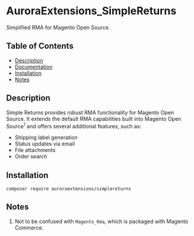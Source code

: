 # AuroraExtensions\_SimpleReturns

Simplified RMA for Magento Open Source.

## Table of Contents

+ [Description](#description)
+ [Documentation](https://docs.auroraextensions.com/magento/extensions/2.x/simplereturns/latest/)
+ [Installation](#installation)
+ [Notes](#notes)

## Description

Simple Returns provides robust RMA functionality for Magento Open Source. It extends the
default RMA capabilities built into Magento Open Source<sup>1</sup> and offers several
additional features, such as:

+ Shipping label generation
+ Status updates via email
+ File attachments
+ Order search

## Installation

```
composer require auroraextensions/simplereturns
```

## Notes

1. Not to be confused with `Magento_Rma`, which is packaged with Magento Commerce.
